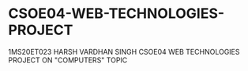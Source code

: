 # CSOE04-WEB-TECHNOLOGIES-PROJECT
1MS20ET023 HARSH VARDHAN SINGH CSOE04 WEB TECHNOLOGIES PROJECT ON "COMPUTERS" TOPIC
